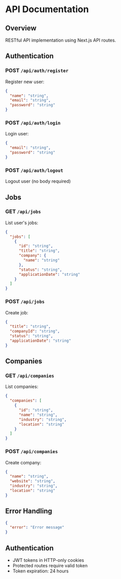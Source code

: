 # API Documentation

## Overview
RESTful API implementation using Next.js API routes.

## Authentication

### POST `/api/auth/register`
Register new user:
```json
{
  "name": "string",
  "email": "string",
  "password": "string"
}
```

### POST `/api/auth/login`
Login user:
```json
{
  "email": "string",
  "password": "string"
}
```

### POST `/api/auth/logout`
Logout user (no body required)

## Jobs

### GET `/api/jobs`
List user's jobs:
```json
{
  "jobs": [
    {
      "id": "string",
      "title": "string",
      "company": {
        "name": "string"
      },
      "status": "string",
      "applicationDate": "string"
    }
  ]
}
```

### POST `/api/jobs`
Create job:
```json
{
  "title": "string",
  "companyId": "string",
  "status": "string",
  "applicationDate": "string"
}
```

## Companies

### GET `/api/companies`
List companies:
```json
{
  "companies": [
    {
      "id": "string",
      "name": "string",
      "industry": "string",
      "location": "string"
    }
  ]
}
```

### POST `/api/companies`
Create company:
```json
{
  "name": "string",
  "website": "string",
  "industry": "string",
  "location": "string"
}
```

## Error Handling
```json
{
  "error": "Error message"
}
```

## Authentication
- JWT tokens in HTTP-only cookies
- Protected routes require valid token
- Token expiration: 24 hours
